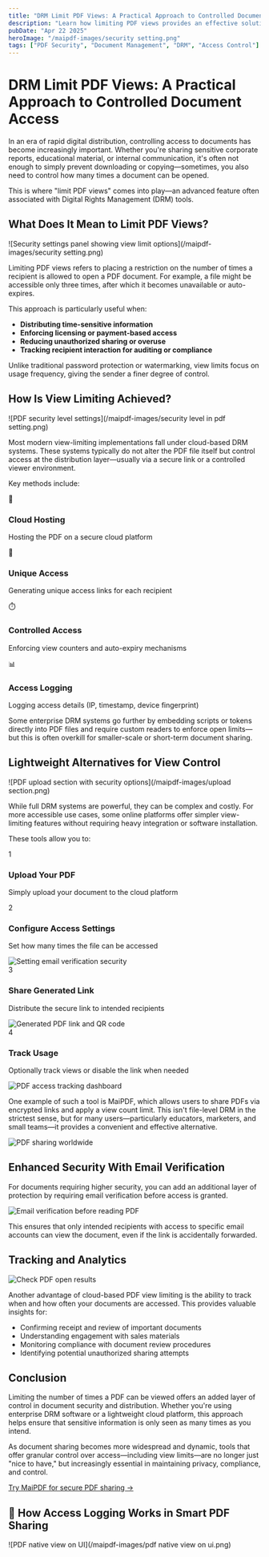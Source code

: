 ```yaml
---
title: "DRM Limit PDF Views: A Practical Approach to Controlled Document Access"
description: "Learn how limiting PDF views provides an effective solution for controlling sensitive document access and tracking recipient interaction without complex DRM systems."
pubDate: "Apr 22 2025"
heroImage: "/maipdf-images/security setting.png"
tags: ["PDF Security", "Document Management", "DRM", "Access Control"]
---
```


# DRM Limit PDF Views: A Practical Approach to Controlled Document Access

<div class="intro-panel">
  <p>In an era of rapid digital distribution, controlling access to documents has become increasingly important. Whether you're sharing sensitive corporate reports, educational material, or internal communication, it's often not enough to simply prevent downloading or copying—sometimes, you also need to control how many times a document can be opened.</p>
  <p>This is where "limit PDF views" comes into play—an advanced feature often associated with Digital Rights Management (DRM) tools.</p>
</div>

## What Does It Mean to Limit PDF Views?

![Security settings panel showing view limit options](/maipdf-images/security setting.png)

Limiting PDF views refers to placing a restriction on the number of times a recipient is allowed to open a PDF document. For example, a file might be accessible only three times, after which it becomes unavailable or auto-expires.

This approach is particularly useful when:

- **Distributing time-sensitive information**
- **Enforcing licensing or payment-based access**
- **Reducing unauthorized sharing or overuse**
- **Tracking recipient interaction for auditing or compliance**

Unlike traditional password protection or watermarking, view limits focus on usage frequency, giving the sender a finer degree of control.

## How Is View Limiting Achieved?

![PDF security level settings](/maipdf-images/security level in pdf setting.png)

Most modern view-limiting implementations fall under cloud-based DRM systems. These systems typically do not alter the PDF file itself but control access at the distribution layer—usually via a secure link or a controlled viewer environment.

Key methods include:

<div class="features-grid">
  <div class="feature-card">
    <div class="feature-icon">📡</div>
    <h3>Cloud Hosting</h3>
    <p>Hosting the PDF on a secure cloud platform</p>
  </div>
  
  <div class="feature-card">
    <div class="feature-icon">🔗</div>
    <h3>Unique Access</h3>
    <p>Generating unique access links for each recipient</p>
  </div>
  
  <div class="feature-card">
    <div class="feature-icon">⏱️</div>
    <h3>Controlled Access</h3>
    <p>Enforcing view counters and auto-expiry mechanisms</p>
  </div>
  
  <div class="feature-card">
    <div class="feature-icon">📊</div>
    <h3>Access Logging</h3>
    <p>Logging access details (IP, timestamp, device fingerprint)</p>
  </div>
</div>

Some enterprise DRM systems go further by embedding scripts or tokens directly into PDF files and require custom readers to enforce open limits—but this is often overkill for smaller-scale or short-term document sharing.

## Lightweight Alternatives for View Control

![PDF upload section with security options](/maipdf-images/upload section.png)

While full DRM systems are powerful, they can be complex and costly. For more accessible use cases, some online platforms offer simpler view-limiting features without requiring heavy integration or software installation.

These tools allow you to:

<div class="steps-container">
  <div class="step">
    <div class="step-number">1</div>
    <div class="step-content">
      <h3>Upload Your PDF</h3>
      <p>Simply upload your document to the cloud platform</p>
    </div>
  </div>
  
  <div class="step">
    <div class="step-number">2</div>
    <div class="step-content">
      <h3>Configure Access Settings</h3>
      <p>Set how many times the file can be accessed</p>
      <img src="/maipdf-images/put email addresses in security setting.png" alt="Setting email verification security" class="medium">
    </div>
  </div>
  
  <div class="step">
    <div class="step-number">3</div>
    <div class="step-content">
      <h3>Share Generated Link</h3>
      <p>Distribute the secure link to intended recipients</p>
      <img src="/maipdf-images/result of pdf link and qr code.png" alt="Generated PDF link and QR code" class="medium">
    </div>
  </div>
  
  <div class="step">
    <div class="step-number">4</div>
    <div class="step-content">
      <h3>Track Usage</h3>
      <p>Optionally track views or disable the link when needed</p>
      <img src="/maipdf-images/check pdf open result.png" alt="PDF access tracking dashboard" class="medium">
    </div>
  </div>
</div>

One example of such a tool is MaiPDF, which allows users to share PDFs via encrypted links and apply a view count limit. This isn't file-level DRM in the strictest sense, but for many users—particularly educators, marketers, and small teams—it provides a convenient and effective alternative.

![PDF sharing worldwide](/maipdf-images/share_pdf_wordwide.png)

## Enhanced Security With Email Verification

For documents requiring higher security, you can add an additional layer of protection by requiring email verification before access is granted.

![Email verification before reading PDF](/maipdf-images/get_email_verification_before_read.jpg)

This ensures that only intended recipients with access to specific email accounts can view the document, even if the link is accidentally forwarded.

## Tracking and Analytics

![Check PDF open results](/maipdf-images/readnotify.png)

Another advantage of cloud-based PDF view limiting is the ability to track when and how often your documents are accessed. This provides valuable insights for:

- Confirming receipt and review of important documents
- Understanding engagement with sales materials
- Monitoring compliance with document review procedures
- Identifying potential unauthorized sharing attempts

## Conclusion

<div class="cta-container">
  <p>Limiting the number of times a PDF can be viewed offers an added layer of control in document security and distribution. Whether you're using enterprise DRM software or a lightweight cloud platform, this approach helps ensure that sensitive information is only seen as many times as you intend.</p>
  <p>As document sharing becomes more widespread and dynamic, tools that offer granular control over access—including view limits—are no longer just "nice to have," but increasingly essential in maintaining privacy, compliance, and control.</p>
  <a href="https://maipdf.com">Try MaiPDF for secure PDF sharing →</a>
</div>

## 📂 How Access Logging Works in Smart PDF Sharing

![PDF native view on UI](/maipdf-images/pdf native view on ui.png)